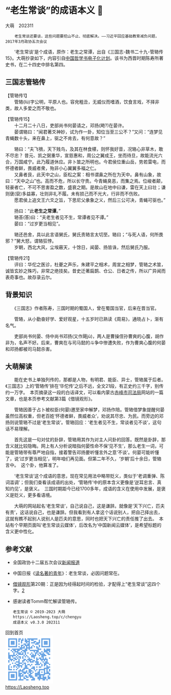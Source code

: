 “老生常谈”的成语本义 📔
==================
大萌　202311

		老生常谈还要谈，这些问题要挖山不止、彻底解决。——习近平回应基础教育减负问题，2017年3月政协五次会议

　　‘老生常谈’是个成语，原作：老生之常谭，出自《三国志-魏书二十九-管辂传15》。大萌抄录如下，内容引自[中国哲学书电子化计划](https://ctext.org/sanguozhi/zhs)。该书为西晋时期陈寿所著史书，在二十四史中排名第四。


三国志管辂传
-----------

【管辂传1】  
　　管辂(lù)字公明，平原人也。容皃粗丑，无威仪而嗜酒，饮食言戏，不择非类，故人多爱之而不敬也。

【管辂传15】  
　　十二月二十八日，吏部尚书何晏请之，邓扬(飏?)在晏许。  
　　晏谓辂曰：“闻君著爻神妙，试为作一卦，知位当至三公不？”又问：“连梦见青蝇数十头，来在鼻上，驱之不肯去，有何意故？”

　　辂曰：“夫飞鴞，天下贱鸟，及其在林食椹，则怀我好音，况辂心非草木，敢不尽忠？ 昔元、凯之弼重华，宣慈惠和，周公之翼成王，坐而待旦，故能流光六合，万国咸宁。此乃履道休应。非卜筮之所明也。今君侯位重山岳，势若雷电，而怀德者鲜，畏威者衆，殆非小心翼翼多福之仁。  
　　又鼻者艮，此天中之山，臣松之案：相书谓鼻之所在为天中。鼻有山象，故曰：“天中之山”也。高而不危，所以长守贵。今青蝇臭恶，而集之焉。位峻者颠，轻豪者亡，不可不思害盈之数，盛衰之期。是故山在地中曰谦，雷在天上曰壮；谦则襃(裒)多益寡，壮则非礼不履。未有损己而不光大，行非而不伤败。  
　　愿君侯上追文王六爻之旨，下思尼父彖象之义，然后三公可决，青蝇可驱也。”

　　扬曰：“此**老生之常谭**。”  
　　辂荅(答)曰：“夫老生者见不生，常谭者见不谭。”  
　　晏曰：“过岁更当相见”。

　　辂还邑舍，具以此言语舅氏，舅氏责辂言太切至。辂曰；“与死人语，何所畏邪？”舅大怒，谓辂狂悖。  
　　岁朝，西北大风，尘埃蔽天，十馀日，闻晏、扬皆诛，然后舅氏乃服。

【管辂传21】  
 　　评曰：华佗之医诊，杜夔之声乐，朱建平之相术，周宣之相梦，管辂之术筮，诚皆玄妙之殊巧，非常之绝技矣。昔史迁著扁鹊、仓公、日者之传，所以广异闻而表奇事也。故存录云尔。


背景知识
-------

　　《三国志》作者陈寿，三国时期的蜀国人，曾在蜀国当官，后来在晋当官。

　　管辂，从小勤奋好学、爱好观星，十五岁时已熟读《周易》，通晓占卜，渐有名气。

　　吏部尚书何晏、侍中尚书邓扬(又作飓jù)，两人是曹操侄孙曹爽的心腹，胡作非为，名声不好。后来，曹爽在与司马懿的斗争中惨遭失败，作为曹爽心腹的何晏和邓扬都被司马懿杀害。


大萌解读
-------

　　能在史书上单独列传的，那都是人物，有明君、能臣、异士，管辂属于后者。《三国志》上的‘管辂传’排在‘华佗传’之后不远，全文21段，有正史约三千字，别传约一万字。　本页摘录这一段的白话译文，可以看内蒙古[赤峰市司法局](http://sfj.chifeng.gov.cn/sfj_zhgl/sfj_zhgl_dwgz/201804/t20180428_365846.html)网站的一篇文章，也是本页参考文献第3篇《借镜观形》。

　　管辂因善于占卜被权臣(何晏)邀至家中解梦，邓扬作陪。管辂借梦象提醒何晏虽然位高权重，但老百姓‘怀德者鲜，畏威者众’，劝说其尽忠、为民。而旁边的邓扬则说管辂不过是‘老生常谈’。管辂回应：‘老生者见不生，常谈者见不谈’，这句话不易理解。

　　首先这是一句对仗的卦辞，管辂用其作为对主人问卦的回答。既然是卦辞，那含义就比较隐晦。网上有人分析说暗指何晏性命不保‘见不生’，那么老生一词，可能是管辂带有尊严地自指，接着警告邓扬要听懂言外之意‘不谈’。何晏可能听懂了，说‘过岁更当相见’，明年咱们再见面。但第二年不久，‘岁朝’后十余日，管辂言中。　这个卦，他算准了。

　　‘老生常谈’这个成语的意思，现在常见用法中略带贬义，类似于‘老调重弹、陈词滥调’；但我们查看该成语的出处，‘管辂传’中的原本含义更像是‘逆耳忠言、真知灼见’，是褒义。　三国时期距今已经1700多年，成语的含义在使用中发展，是褒义是贬义，更多看语境。

　　大萌的网站起名‘老生常谈’，自己说自己，这是谦辞。就像是‘天下兴亡，匹夫有责’，这话说自己，也是谦辞。但我看到有人拿这个话说别人，把自己择出去，这就有瞧不起别人说别人是匹夫的意思，同时也把天下兴亡的责任推了出去。　本站有个早期页面叫‘老生常谈云媒体’，后改名为‘中国新闻云媒体’，是希望标题的含义更中性化。


参考文献
--------

*	全国政协十二届五次会议[新闻报道](http://www.cppcc.gov.cn/zxww/2017/03/05/ARTI1488678667173705.shtml)
*	中国日报《[读名著的青年](https://china.chinadaily.com.cn/2016-10/15/content_27070285.htm)》：老生常谈，必因问题常在。
*	[借镜观形](http://sfj.chifeng.gov.cn/sfj_zhgl/sfj_zhgl_dwgz/201804/t20180428_365846.html)第20期：正是因为经得起时间的检验，才配得上“老生常谈”这四个字。[2](http://sfj.chifeng.gov.cn/sfj_zhgl/sfj_zhgl_dwgz/index_32.html)
*	感谢读者Tomm帮忙解读管辂传。


		老生常谈 © 2019-2023 大萌
		https://Laosheng.top/c/chengyu
		成语本义 v0.3.0	202311

回到首页  
<a href=".." title="返回老生常谈首页"><img src="../indexQR-Blue.png" /></a>  
https://Laosheng.top
